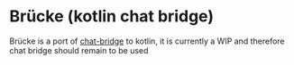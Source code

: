 # Brücke (kotlin chat bridge)
Brücke is a port of [chat-bridge](https://github.com/CraftTogether/chat-bridge) to kotlin, it is currently a WIP and therefore chat bridge should remain to be used